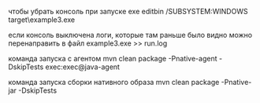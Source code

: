 
чтобы убрать консоль при запуске exe
editbin /SUBSYSTEM:WINDOWS target\example3.exe

если консоль выключена логи, которые там раньше было видно можно перенаправить в файл
example3.exe >> run.log

команда запуска с агентом
mvn clean package -Pnative-agent -DskipTests exec:exec@java-agent

команда запуска сборки нативного образа
mvn clean package  -Pnative-jar -DskipTests

